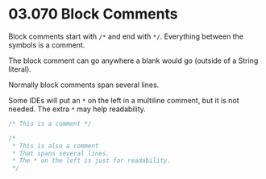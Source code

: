 # 03.070 Block Comments

Block comments start with `/*` and end with `*/`.  Everything between the symbols is a comment.

The block comment can go anywhere a blank would go (outside of a String literal). 

Normally block comments span several lines.

Some IDEs will put an `*` on the left in a multiline comment, but it is not needed.  The extra `*` may help readability.

```java
/* This is a comment */

/*
 * This is also a comment
 * That spans several lines.
 * The * on the left is just for readability.
 */
```
